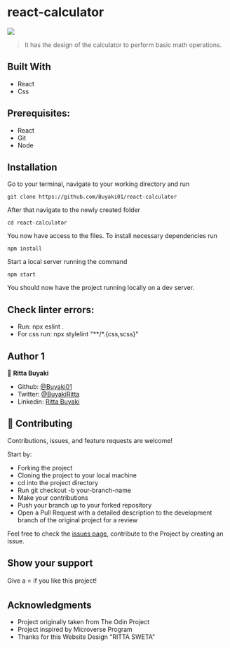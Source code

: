 # react-calculator

![](https://img.shields.io/badge/Microverse-blueviolet)

> It has the design of the calculator to perform basic math operations.

## Built With

- React
- Css

## Prerequisites:

- React
- Git
- Node

## Installation
Go to your terminal, navigate to your working directory and run

`git clone https://github.com/Buyaki01/react-calculator`

After that navigate to the newly created folder

`cd react-calculator`

You now have access to the files.
To install necessary dependencies run

`npm install`

Start a local server running the command

`npm start`

You should now have the project running locally on a dev server.

## Check linter errors:

- Run: npx eslint .
- For css run: npx stylelint "**/*.{css,scss}"

## Author 1

👤 **Ritta Buyaki**
- Github: [@Buyaki01](https://github.com/Buyaki01)
- Twitter: [ @BuyakiRitta](https://twitter.com/BuyakiRitta)
- Linkedin: [Ritta Buyaki](https://www.linkedin.com/in/ritta-buyaki-b12904128/)

## 🤝 Contributing

Contributions, issues, and feature requests are welcome!

Start by:

- Forking the project
- Cloning the project to your local machine
- cd into the project directory
- Run git checkout -b your-branch-name
- Make your contributions
- Push your branch up to your forked repository
- Open a Pull Request with a detailed description to the development branch of the original project for a review

Feel free to check the [issues page](https://github.com/Buyaki01/react-calculator/issues), contribute to the Project by creating an issue.


## Show your support

Give a ⭐️ if you like this project!

## Acknowledgments
- Project originally taken from The Odin Project
- Project inspired by Microverse Program
- Thanks for this Website Design "RITTA SWETA"